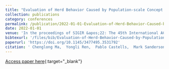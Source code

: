 ```yaml
---
title: "Evaluation of Herd Behavior Caused by Population-scale Concept Drift in Collaborative Filtering"
collection: publications
category: conferences
permalink: /publication/2022-01-01-Evaluation-of-Herd-Behavior-Caused-by-Population-scale-Concept-Drift-in-Collaborative-Filtering
date: 2022-01-01
venue: 'In the proceedings of SIGIR &apos;22: The 45th International ACM SIGIR Conference on Research and Development in Information Retrieval, Madrid, Spain, July 11 - 15, 2022'
bibtexurl: '/files/bib/Evaluation-of-Herd-Behavior-Caused-by-Population-scale-Concept-Drift-in-Collaborative-Filtering.bib'
paperurl: 'https://doi.org/10.1145/3477495.3531792'
citation: ' Chenglong Ma,  Yongli Ren,  Pablo Castells,  Mark Sanderson, &quot;Evaluation of Herd Behavior Caused by Population-scale Concept Drift in Collaborative Filtering.&quot; In the proceedings of SIGIR &amp;apos;22: The 45th International ACM SIGIR Conference on Research and Development in Information Retrieval, Madrid, Spain, July 11 - 15, 2022, 2022.'
---
```

[Access paper here](https://doi.org/10.1145/3477495.3531792){:target="_blank"}
